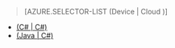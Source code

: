 > [AZURE.SELECTOR-LIST (Device | Cloud )]
- [(C# | C#)](../articles/iot-hub-csharp-csharp-c2d.md)
- [(Java | C#)](../articles/iot-hub-java-csharp-c2d.md)
